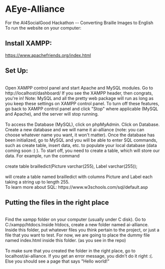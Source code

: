 # AEye-Alliance
For the AI4SocialGood Hackathon -- Converting Braille Images to English 
</br>
To run the website on your computer:
</br>

## Install XAMPP: 
https://www.apachefriends.org/index.html

## Set Up:
</br>
Open XAMPP control panel and start Apache and MySQL modules. 
Go to http://localhost/dashboard/ If you see the XAMPP header, then congrats, you're in! Note: MySQL and all the pretty web package will run as long as you keep these settings on XAMPP control panel. To turn off these features, go back to XAMPP control panel and click "Stop" where applicable (MySQL and Apache), and the server will stop running. 
</br>
</br>
To access the Database (MySQL), click on phpMyAdmin. Click on Database. Create a new database and we will name it ai-alliance (note: you can choose whatever name you want, it won't matter).
Once the database has been initialized, go to MySQL and you will be able to enter SQL commands, such as create table, insert data, etc. to populate your local database (data coming soon :) ). 
To start off, you need to create a table, which will store our data. For example, run the command 
</br> </br>create table brailledict(Picture varchar(255), Label varchar(255)); 
</br> </br>
will create a table named brailledict with columns Picture and Label each taking a string up to length 255. 
</br> To learn more about SQL: 
https://www.w3schools.com/sql/default.asp


## Putting the files in the right place
</br>
Find the xampp folder on your computer (usually under C disk). Go to C:/xampp/htdocs.Inside htdocs, create a new folder named ai-alliance. Inside this folder, put whatever files you think pertain to the project, or just a file that you want to test. For now, we are going to place the dummy file named index.html inside this folder. (as you see in the repo)  
</br>
</br>To make sure that you created the folder in the right place, go to localhost/ai-alliance. If you get an error message, you didn't do it right :(. Else you should see a page that says "Hello world!"  

